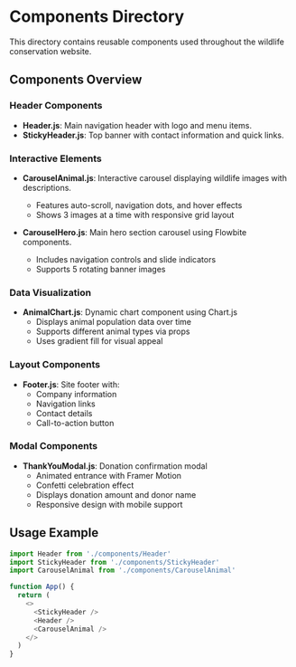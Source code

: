 # Components Directory

This directory contains reusable components used throughout the wildlife conservation website.

## Components Overview

### Header Components
- **Header.js**: Main navigation header with logo and menu items.
- **StickyHeader.js**: Top banner with contact information and quick links.

### Interactive Elements
- **CarouselAnimal.js**: Interactive carousel displaying wildlife images with descriptions.
  - Features auto-scroll, navigation dots, and hover effects
  - Shows 3 images at a time with responsive grid layout
  
- **CarouselHero.js**: Main hero section carousel using Flowbite components.
  - Includes navigation controls and slide indicators
  - Supports 5 rotating banner images

### Data Visualization
- **AnimalChart.js**: Dynamic chart component using Chart.js
  - Displays animal population data over time
  - Supports different animal types via props
  - Uses gradient fill for visual appeal

### Layout Components
- **Footer.js**: Site footer with:
  - Company information
  - Navigation links
  - Contact details
  - Call-to-action button

### Modal Components
- **ThankYouModal.js**: Donation confirmation modal
  - Animated entrance with Framer Motion
  - Confetti celebration effect
  - Displays donation amount and donor name
  - Responsive design with mobile support

## Usage Example

```javascript
import Header from './components/Header'
import StickyHeader from './components/StickyHeader'
import CarouselAnimal from './components/CarouselAnimal'

function App() {
  return (
    <>
      <StickyHeader />
      <Header />
      <CarouselAnimal />
    </>
  )
}